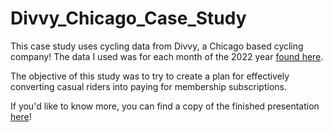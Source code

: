 # Divvy_Chicago_Case_Study

This case study uses cycling data from Divvy, a Chicago based cycling company! 
The data I used was for each month of the 2022 year [found here](https://divvybikes.com/system-data). 

The objective of this study was to try to create a plan for effectively converting casual riders into paying for membership subscriptions. 

If you'd like to know more, you can find a copy of the finished presentation [here](https://docs.google.com/presentation/d/1iB41DwJK3hKEBdq_qGqIB-fnI3WXzd5X8kmMRD37qgo/edit#slide=id.g23d04fc7188_0_230)!
